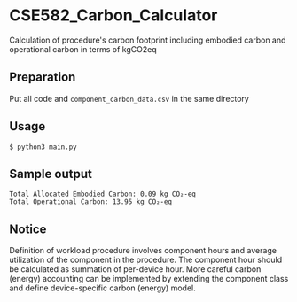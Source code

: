 # CSE582_Carbon_Calculator
Calculation of procedure's carbon footprint including embodied carbon and operational carbon in terms of kgCO2eq
## Preparation
Put all code and `component_carbon_data.csv` in the same directory
## Usage
`$ python3 main.py`
## Sample output
```
Total Allocated Embodied Carbon: 0.09 kg CO₂-eq
Total Operational Carbon: 13.95 kg CO₂-eq
```
## Notice
Definition of workload procedure involves component hours and average utilization of the component in the procedure. The component hour should be calculated as summation of per-device hour. More careful carbon (energy) accounting can be implemented by extending the component class and define device-specific carbon (energy) model.
